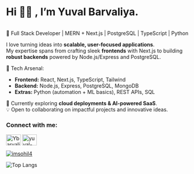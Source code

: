 <h1 align="left">Hi 🙋‍♂️ , I’m Yuval Barvaliya.</h1>
<div id = "counter">
<img src="https://komarev.com/ghpvc/?username=Ybarvaliya&style=flat-square&color=blue" alt=""/>
</div>

🚀 Full Stack Developer | MERN + Next.js | PostgreSQL | TypeScript | Python  

I love turning ideas into **scalable, user-focused applications**.  
My expertise spans from crafting sleek **frontends** with Next.js to building **robust backends** powered by Node.js/Express and PostgreSQL.  

🔹 Tech Arsenal:  
- **Frontend:** React, Next.js, TypeScript, Tailwind  
- **Backend:** Node.js, Express, PostgreSQL, MongoDB  
- **Extras:** Python (automation + ML basics), REST APIs, SQL  

🌱 Currently exploring **cloud deployments & AI-powered SaaS**.  
💡 Open to collaborating on impactful projects and innovative ideas.  

<h3 align="left">Connect with me:</h3>
<p align="left">
<a href="https://twitter.com/BarvaliyaYUVAL" target="blank"><img align="center" src="https://raw.githubusercontent.com/rahuldkjain/github-profile-readme-generator/master/src/images/icons/Social/twitter.svg" alt="Ybarvaliya" height="30" width="40" /></a>
<a href="https://www.linkedin.com/in/yuval-barvaliya-692895235/?originalSubdomain=in" target="blank"><img align="center" src="https://raw.githubusercontent.com/rahuldkjain/github-profile-readme-generator/master/src/images/icons/Social/linked-in-alt.svg" alt="yuval-barvaliya" height="30" width="40" /></a>

<p align="left"> <a href="https://twitter.com/BarvaliyaYUVAL" target="blank"><img src="https://img.shields.io/twitter/follow/BarvaliyaYUVAL?logo=twitter&style=for-the-badge" alt="imsohil4" /></a> </p>

  
</p>

<!--[![Top Langs](https://github-readme-stats.vercel.app/api/top-langs/?username=Ybarvaliya&layout=compact)](https://github.com/Ybarvaliya/github-readme-stats)-->

<!-- ![Yuval's GitHub stats](https://github-readme-stats.vercel.app/api?username=Ybarvaliya&theme=onedark_icons=true)-->

![Top Langs](https://github-readme-stats.vercel.app/api/top-langs/?username=Ybarvaliya&hide_progress=true)
<!--[![Yuval's github activity graph](https://activity-graph.herokuapp.com/graph?username=Ybarvaliya&theme=react-dark)](https://github.com/Ybarvaliya/github-readme-activity-graph)-->
